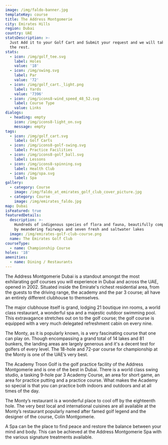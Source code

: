 ```yaml
---
image: /img/faldo-banner.jpg
templateKey: course
title: The Address Montgomerie
city: Emirates Hills
region: Dubai
country: UAE
statsDescription: >-
  Just Add it to your Golf Cart and Submit your request and we will take care of
  the rest.
stats:
  - icon: /img/golf_tee.svg
    label: Holes
    value: '18'
  - icon: /img/swing.svg
    label: Par
    value: '72'
  - icon: /img/golf_cart._light.png
    label: Yards
    value: '7396'
  - icon: /img/icons8-wind_speed_48_52.svg
    label: Course Type
    value: Links
dialogs:
  - heading: empty
    icon: /img/icons8-light_on.svg
    message: empty
tags:
  - icon: /img/golf_cart.svg
    label: Golf Carts
  - icon: /img/icons8-golf-swing.svg
    label: Practice Facilities
  - icon: /img/icons8-golf_ball.svg
    label: Lessons
  - icon: /img/icons8-spinning.svg
    label: Health Club
  - icon: /img/spa.svg
    label: Spa
gallery:
  - category: Course
    image: /img/faldo_at_emirates_golf_club_cover_picture.jpg
  - category: Course
    image: /img/emirates_faldo.jpg
map: Dubai
isFeatured: true
featuredDetails:
  description: >-
    Hundreds of indigenous species of flora and fauna, beautifully complemented
    by meandering fairways and seven fresh and saltwater lakes
  image: /img/emirates-golf-club-course.png
  name: The Emirates Golf Club
courseType:
  - name: Championship Course
holes: '18'
amenities:
  - name: Dining / Restaurants
---
```

The Address Montgomerie Dubai is a standout amongst the most exhilarating golf courses you will experience in Dubai and across the UAE, opened in 2002. Situated inside the Emirate's richest residential area, from the guests to the driving range, the academy and the par 3 course; all have an entirely different clubhouse to themselves.

The major clubhouse itself is grand, lodging 21 boutique inn rooms, a world class restaurant, a wonderful spa and a majestic outdoor swimming pool. This extravagance stretches out on to the golf course; the golf course is equipped with a very much delegated refreshment cabin on every nine.

The Monty, as it is popularly known, is a very fascinating course that one can play on. Though encompassing a grand total of 14 lakes and 81 bunkers, the landing areas are largely generous and it's a decent test for golfers of every level. The 18-hole and 72-par course for championship at the Monty is one of the UAE’s very best.

The Academy Troon Golf is the golf practice facility of the Address Montgomerie and is one of the best in Dubai. There is a world class swing studio, a tasking 9-hole par 3 Academy Course, an area for short game, an area for practice putting and a practice course. What makes the Academy so special is that you can practice both indoors and outdoors and at all times of the day.

The Monty’s restaurant is a wonderful place to cool off by the eighteenth hole. The very best local and international cuisines are all available at the Monty’s restaurant popularly named after famed golf legend and the designer of the course, Colin Montgomerie.

A Spa can be the place to find peace and restore the balance between your mind and body. This can be achieved at the Address Montgomerie Spa with the various signature treatments available.